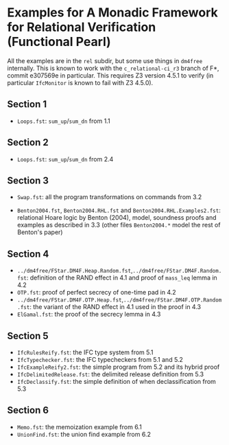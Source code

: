 
# Examples for A Monadic Framework for Relational Verification (Functional Pearl)

All the examples are in the `rel` subdir, but some use things in
`dm4free` internally. This is known to work with the
`c_relational-ci_r3` branch of F*, commit e307569e in particular.
This requires Z3 version 4.5.1 to verify
(in particular `IfcMonitor` is known to fail with Z3 4.5.0).

## Section 1

- `Loops.fst`: `sum_up`/`sum_dn` from 1.1

## Section 2

- `Loops.fst`: `sum_up`/`sum_dn` from 2.4

## Section 3

- `Swap.fst`: all the program transformations on commands from 3.2

- `Benton2004.fst`, `Benton2004.RHL.fst` and
  `Benton2004.RHL.Examples2.fst`: relational Hoare logic by Benton
  (2004), model, soundness proofs and examples as described in 3.3
  (other files `Benton2004.*` model the rest of Benton's paper)

## Section 4

- `../dm4free/FStar.DM4F.Heap.Random.fst`,`../dm4free/FStar.DM4F.Random.fst`:
  definition of the RAND effect in 4.1 and proof of `mass_leq` lemma in 4.2
- `OTP.fst`: proof of perfect secrecy of one-time pad in 4.2
- `../dm4free/FStar.DM4F.OTP.Heap.fst`,`../dm4free/FStar.DM4F.OTP.Random.fst`:
  the variant of the RAND effect in 4.1 used in the proof in 4.3
- `ElGamal.fst`: the proof of the secrecy lemma in 4.3

## Section 5

- `IfcRulesReify.fst`: the IFC type system from 5.1
- `IfcTypechecker.fst`: the IFC typecheckers from 5.1 and 5.2
- `IfcExampleReify2.fst`: the simple program from 5.2 and its hybrid proof
- `IfcDelimitedRelease.fst`: the delimited release definition from 5.3
- `IfcDeclassify.fst`: the simple definition of when declassification from 5.3

## Section 6

- `Memo.fst`: the memoization example from 6.1
- `UnionFind.fst`: the union find example from 6.2
